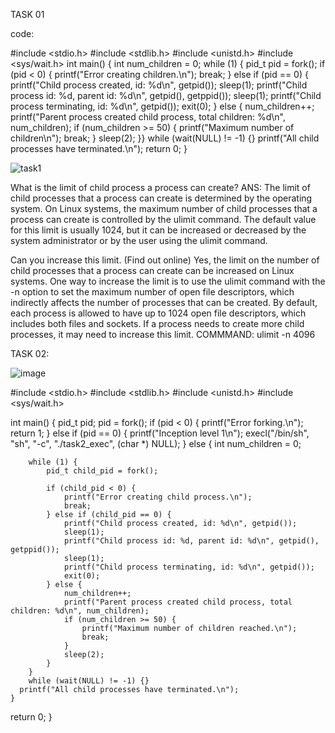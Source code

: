 TASK 01

code:

#include <stdio.h>
#include <stdlib.h>
#include <unistd.h>
#include <sys/wait.h>
int main() {
    int num_children = 0;
    while (1) {
        pid_t pid = fork();
        if (pid < 0) {
            printf("Error creating children.\n");
            break;
        } else if (pid == 0) {
            printf("Child process created, id: %d\n", getpid());
            sleep(1);
            printf("Child process id: %d, parent id: %d\n", getpid(), getppid());
            sleep(1);
            printf("Child process terminating, id: %d\n", getpid());
            exit(0);
        } else {
            num_children++;
            printf("Parent process created child process, total children: %d\n", num_children);
            if (num_children >= 50) {
       printf("Maximum number of children\n");
      break;
      }
    sleep(2);
    }}
    while (wait(NULL) != -1) {}
    printf("All child processes have terminated.\n");
    return 0;
}

![task1](https://user-images.githubusercontent.com/123877043/220093487-000b0f66-34d3-4c81-a455-89a7011cec95.png)

What is the limit of child process a process can create?
ANS: The limit of child processes that a process can create is determined by the operating system.
On Linux systems, the maximum number of child processes that a process can create is controlled by the ulimit command. The default value for this limit is usually 1024, but it can be increased or decreased by the system administrator or by the user using the ulimit command.

Can you increase this limit. (Find out online)
Yes, the limit on the number of child processes that a process can create can be increased on Linux systems.
One way to increase the limit is to use the ulimit command with the -n option to set the maximum number of open file descriptors, which indirectly affects the number of processes that can be created. By default, each process is allowed to have up to 1024 open file descriptors, which includes both files and sockets. If a process needs to create more child processes, it may need to increase this limit.
COMMMAND: ulimit -n 4096



TASK 02:

![image](https://user-images.githubusercontent.com/123877043/220097429-a15b8913-a528-41da-b83e-bbeb7620c03f.png)


#include <stdio.h>
#include <stdlib.h>
#include <unistd.h>
#include <sys/wait.h>

int main() {
    pid_t pid;
    pid = fork();
    if (pid < 0) {
        printf("Error forking.\n");
        return 1;
    } else if (pid == 0) {
        printf("Inception level 1\n");
        execl("/bin/sh", "sh", "-c", "./task2_exec", (char *) NULL);
    } else {
        int num_children = 0;

        while (1) {
            pid_t child_pid = fork();

            if (child_pid < 0) {
                printf("Error creating child process.\n");
                break;
            } else if (child_pid == 0) {
                printf("Child process created, id: %d\n", getpid());
                sleep(1);
                printf("Child process id: %d, parent id: %d\n", getpid(), getppid());
                sleep(1);
                printf("Child process terminating, id: %d\n", getpid());
                exit(0);
            } else {
                num_children++;
                printf("Parent process created child process, total children: %d\n", num_children);
                if (num_children >= 50) {
                    printf("Maximum number of children reached.\n");
                    break;
                }
                sleep(2);
            }
        }
        while (wait(NULL) != -1) {}
      printf("All child processes have terminated.\n");
    }
return 0;
}



